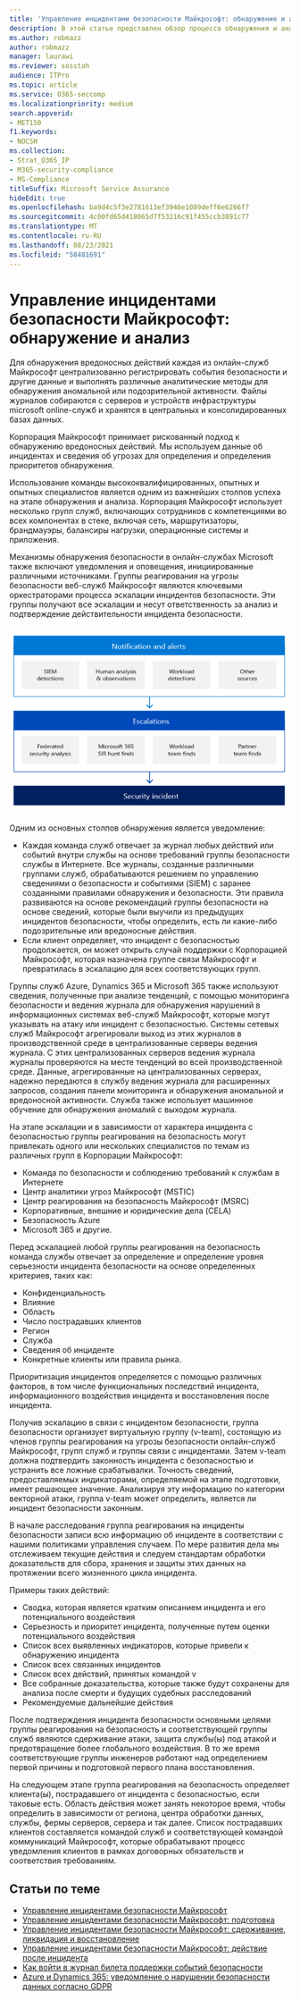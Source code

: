 ```yaml
---
title: 'Управление инцидентами безопасности Майкрософт: обнаружение и анализ'
description: В этой статье представлен обзор процесса обнаружения и анализа инцидентов безопасности в онлайн-службах Microsoft.
ms.author: robmazz
author: robmazz
manager: laurawi
ms.reviewer: sosstah
audience: ITPro
ms.topic: article
ms.service: O365-seccomp
ms.localizationpriority: medium
search.appverid:
- MET150
f1.keywords:
- NOCSH
ms.collection:
- Strat_O365_IP
- M365-security-compliance
- MS-Compliance
titleSuffix: Microsoft Service Assurance
hideEdit: true
ms.openlocfilehash: ba9d4c5f3e2781613ef3946e1089deff6e6266f7
ms.sourcegitcommit: 4c00fd65d418065d7f53216c91f455ccb3891c77
ms.translationtype: MT
ms.contentlocale: ru-RU
ms.lasthandoff: 08/23/2021
ms.locfileid: "58481691"
---
```

# <a name="microsoft-security-incident-management-detection-and-analysis"></a>Управление инцидентами безопасности Майкрософт: обнаружение и анализ

Для обнаружения вредоносных действий каждая из онлайн-служб Майкрософт централизованно регистрировать события безопасности и другие данные и выполнять различные аналитические методы для обнаружения аномальной или подозрительной активности. Файлы журналов собираются с серверов и устройств инфраструктуры microsoft online-служб и хранятся в центральных и консолидированных базах данных.

Корпорация Майкрософт принимает рискованный подход к обнаружению вредоносных действий. Мы используем данные об инцидентах и сведения об угрозах для определения и определения приоритетов обнаружения.

Использование команды высококвалифицированных, опытных и опытных специалистов является одним из важнейших столпов успеха на этапе обнаружения и анализа. Корпорация Майкрософт использует несколько групп служб, включающих сотрудников с компетенциями во всех компонентах в стеке, включая сеть, маршрутизаторы, брандмауэры, балансиры нагрузки, операционные системы и приложения.

Механизмы обнаружения безопасности в онлайн-службах Microsoft также включают уведомления и оповещения, инициированные различными источниками. Группы реагирования на угрозы безопасности веб-служб Майкрософт являются ключевыми оркестраторами процесса эскалации инцидентов безопасности. Эти группы получают все эскалации и несут ответственность за анализ и подтверждение действительности инцидента безопасности.

![Рабочий процесс управления инцидентами безопасности](../media/assurance-sim-workflow.png)

Одним из основных столпов обнаружения является уведомление:

- Каждая команда служб отвечает за журнал любых действий или событий внутри службы на основе требований группы безопасности службы в Интернете. Все журналы, созданные различными группами служб, обрабатываются решением по управлению сведениями о безопасности и событиями (SIEM) с заранее созданными правилами обнаружения и безопасности. Эти правила развиваются на основе рекомендаций группы безопасности на основе сведений, которые были выучили из предыдущих инцидентов безопасности, чтобы определить, есть ли какие-либо подозрительные или вредоносные действия.
- Если клиент определяет, что инцидент с безопасностью продолжается, он может открыть случай поддержки с Корпорацией Майкрософт, которая назначена группе связи Майкрософт и превратилась в эскалацию для всех соответствующих групп.

Группы служб Azure, Dynamics 365 и Microsoft 365 также используют сведения, полученные при анализе тенденций, с помощью мониторинга безопасности и ведения журнала для обнаружения нарушений в информационных системах веб-служб Майкрософт, которые могут указывать на атаку или инцидент с безопасностью. Системы сетевых служб Майкрософт агрегировали выход из этих журналов в производственной среде в централизованные серверы ведения журнала. С этих централизованных серверов ведения журнала журналы проверяются на месте тенденций во всей производственной среде. Данные, агрегированные на централизованных серверах, надежно передаются в службу ведения журнала для расширенных запросов, создания панели мониторинга и обнаружения аномальной и вредоносной активности. Служба также использует машинное обучение для обнаружения аномалий с выходом журнала.

На этапе эскалации и в зависимости от характера инцидента с безопасностью группы реагирования на безопасность могут привлекать одного или нескольких специалистов по темам из различных групп в Корпорации Майкрософт:

- Команда по безопасности и соблюдению требований к службам в Интернете
- Центр аналитики угроз Майкрософт (MSTIC)
- Центр реагирования на безопасность Майкрософт (MSRC)
- Корпоративные, внешние и юридические дела (CELA)
- Безопасность Azure
- Microsoft 365 и другие.

Перед эскалацией любой группы реагирования на безопасность команда службы отвечает за определение и определение уровня серьезности инцидента безопасности на основе определенных критериев, таких как:

- Конфиденциальность
- Влияние
- Область
- Число пострадавших клиентов
- Регион
- Служба
- Сведения об инциденте
- Конкретные клиенты или правила рынка.

Приоритизация инцидентов определяется с помощью различных факторов, в том числе функциональных последствий инцидента, информационного воздействия инцидента и восстановления после инцидента.

Получив эскалацию в связи с инцидентом безопасности, группа безопасности организует виртуальную группу (v-team), состоящую из членов группы реагирования на угрозы безопасности онлайн-служб Майкрософт, групп служб и группы связи с инцидентами. Затем v-team должна подтвердить законность инцидента с безопасностью и устранить все ложные срабатывалки. Точность сведений, предоставляемых индикаторами, определяемой на этапе подготовки, имеет решающее значение. Анализируя эту информацию по категории векторной атаки, группа v-team может определить, является ли инцидент безопасности законным.

В начале расследования группа реагирования на инциденты безопасности записи всю информацию об инциденте в соответствии с нашими политиками управления случаем. По мере развития дела мы отслеживаем текущие действия и следуем стандартам обработки доказательств для сбора, хранения и защиты этих данных на протяжении всего жизненного цикла инцидента.

Примеры таких действий:

- Сводка, которая является кратким описанием инцидента и его потенциального воздействия
- Серьезность и приоритет инцидента, полученные путем оценки потенциального воздействия
- Список всех выявленных индикаторов, которые привели к обнаружению инцидента
- Список всех связанных инцидентов
- Список всех действий, принятых командой v
- Все собранные доказательства, которые также будут сохранены для анализа после смерти и будущих судебных расследований
- Рекомендуемые дальнейшие действия

После подтверждения инцидента безопасности основными целями группы реагирования на безопасность и соответствующей группы служб являются сдерживание атаки, защита службы(ы) под атакой и предотвращение более глобального воздействия. В то же время соответствующие группы инженеров работают над определением первой причины и подготовкой первого плана восстановления.

На следующем этапе группа реагирования на безопасность определяет клиента(ы), пострадавшего от инцидента с безопасностью, если таковые есть. Область действия может занять некоторое время, чтобы определить в зависимости от региона, центра обработки данных, службы, фермы серверов, сервера и так далее. Список пострадавших клиентов составляется командой служб и соответствующей командой коммуникаций Майкрософт, которые обрабатывают процесс уведомления клиентов в рамках договорных обязательств и соответствия требованиям.

## <a name="related-articles"></a>Статьи по теме

- [Управление инцидентами безопасности Майкрософт](assurance-security-incident-management.md)
- [Управление инцидентами безопасности Майкрософт: подготовка](assurance-sim-preparation.md)
- [Управление инцидентами безопасности Майкрософт: сдерживание, ликвидация и восстановление](assurance-sim-containment-eradication-recovery.md)
- [Управление инцидентами безопасности Майкрософт: действие после инцидента](assurance-sim-post-incident-activity.md)
- [Как войти в журнал билета поддержки событий безопасности](/azure/security/fundamentals/event-support-ticket)
- [Azure и Dynamics 365: уведомление о нарушении безопасности данных согласно GDPR](/compliance/regulatory/gdpr-breach-azure-dynamics)
